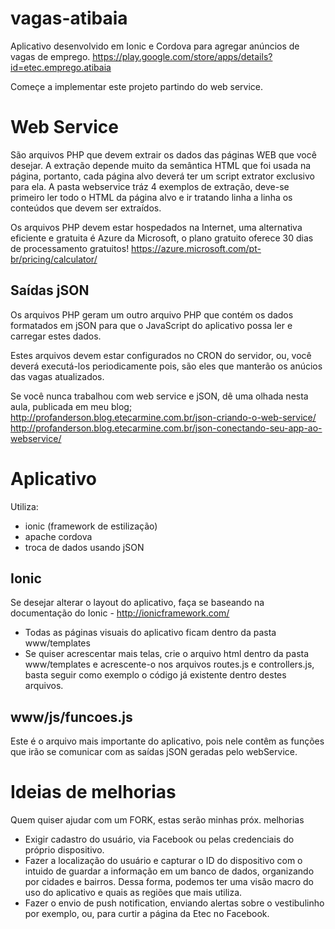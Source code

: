 # vagas-atibaia
Aplicativo desenvolvido em Ionic e Cordova para agregar anúncios de vagas de emprego.
https://play.google.com/store/apps/details?id=etec.emprego.atibaia

Começe a implementar este projeto partindo do web service.

# Web Service
São arquivos PHP que devem extrair os dados das páginas WEB que você desejar. A extração depende muito da semântica HTML que foi usada na página, portanto, cada página alvo deverá ter um script extrator exclusivo para ela. A pasta webservice tráz 4 exemplos de extração, deve-se primeiro ler todo o HTML da página alvo e ir tratando linha a linha os conteúdos que devem ser extraídos.

Os arquivos PHP devem estar hospedados na Internet, uma alternativa eficiente e gratuita é Azure da Microsoft, o plano gratuito oferece 30 dias de processamento gratuitos! https://azure.microsoft.com/pt-br/pricing/calculator/

## Saídas jSON
Os arquivos PHP geram um outro arquivo PHP que contém os dados formatados em jSON para que o JavaScript do aplicativo possa ler e carregar estes dados.

Estes arquivos devem estar configurados no CRON do servidor, ou, você deverá executá-los periodicamente pois, são eles que manterão os anúcios das vagas atualizados.

Se você nunca trabalhou com web service e jSON, dê uma olhada nesta aula, publicada em meu blog;
http://profanderson.blog.etecarmine.com.br/json-criando-o-web-service/
http://profanderson.blog.etecarmine.com.br/json-conectando-seu-app-ao-webservice/

# Aplicativo
Utiliza:
* ionic (framework de estilização)
* apache cordova
* troca de dados usando jSON

## Ionic
Se desejar alterar o layout do aplicativo, faça se baseando na documentação do Ionic - http://ionicframework.com/

* Todas as páginas visuais do aplicativo ficam dentro da pasta www/templates
* Se quiser acrescentar mais telas, crie o arquivo html dentro da pasta www/templates e acrescente-o nos arquivos routes.js e controllers.js, basta seguir como exemplo o código já existente dentro destes arquivos.

## www/js/funcoes.js
Este é o arquivo mais importante do aplicativo, pois nele contêm as funções que irão se comunicar com as saídas jSON geradas pelo webService.

# Ideias de melhorias
Quem quiser ajudar com um FORK, estas serão minhas próx. melhorias

* Exigir cadastro do usuário, via Facebook ou pelas credenciais do próprio dispositivo.
* Fazer a localização do usuário e capturar o ID do dispositivo com o intuido de guardar a informação em um banco de dados, organizando por cidades e bairros. Dessa forma, podemos ter uma visão macro do uso do aplicativo e quais as regiões que mais utiliza.
* Fazer o envio de push notification, enviando alertas sobre o vestibulinho por exemplo, ou, para curtir a página da Etec no Facebook.
